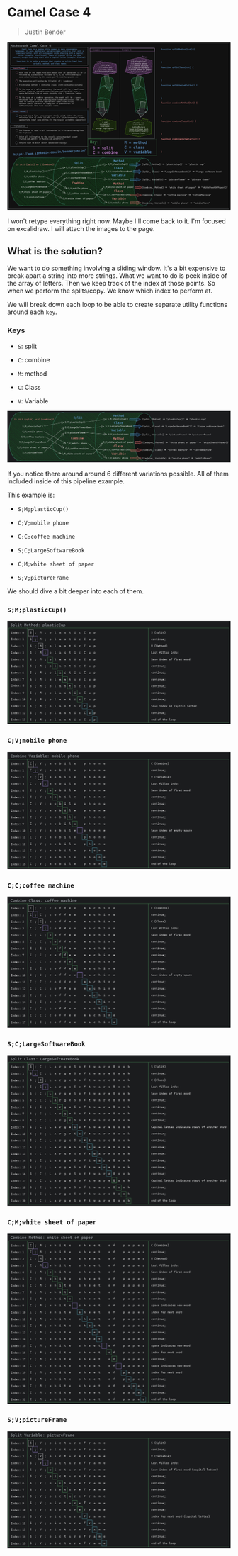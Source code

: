 # Camel Case 4

> Justin Bender

![Camel Case 4 Explaination Diagram](./hacker_img/camel_case_4.png)

I won't retype everything right now. Maybe I'll come back to it. I'm
focused on excalidraw. I will attach the images to the page.

## What is the solution?

We want to do something involving a sliding window. It's a bit expensive
to break apart a string into more strings. What we want to do is peek
inside of the array of letters. Then we keep track of the index at those
points. So when we perform the splits/copy. We know which index to
perform at.

We will break down each loop to be able to create separate utility
functions around each `key`.

### Keys

* `S`: split
* `C`: combine

* `M`: method
* `C`: Class
* `V`: Variable


![Pipe using keys to separate functions](./hacker_img/camel_case_4_pipeline_1.png)

If you notice there around around 6 different variations possible. All
of them included inside of this pipeline example.

This example is:

* `S;M;plasticCup()`

* `C;V;mobile phone`

* `C;C;coffee machine`

* `S;C;LargeSoftwareBook`

* `C;M;white sheet of paper`

* `S;V;pictureFrame`

We should dive a bit deeper into each of them.

### `S;M;plasticCup()`

![plasticCup](./hacker_img/camel_case_4_s_m_plasticcup.png)

### `C;V;mobile phone`

![mobile phone](./hacker_img/camel_case_4_c_v_mobile_phone.png)

### `C;C;coffee machine`

![coffee machine](./hacker_img/camel_case_4_c_c_coffee_machine.png)

### `S;C;LargeSoftwareBook`

![LargeSoftwareBook](./hacker_img/camel_case_4_s_c_LargeSoftwareBook.png)

### `C;M;white sheet of paper`

![white sheet of paper](./hacker_img/camel_case_4_c_m_white_sheet_of_paper.png)

### `S;V;pictureFrame`

![pictureFrame](./hacker_img/camel_case_4_s_v_pictureFrame.png)


